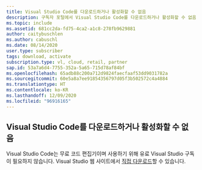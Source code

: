 ```yaml
---
title: Visual Studio Code를 다운로드하거나 활성화할 수 없음
description: 구독자 포털에서 Visual Studio Code를 다운로드하거나 활성화할 수 없음
ms.topic: include
ms.assetid: 681cc2da-fd75-4ca2-a1c8-278fb9629881
author: caitybuschlen
ms.author: cabuschl
ms.date: 08/14/2020
user.type: subscriber
tags: download, activate
subscription.type: vl, cloud, retail, partner
sap.id: 53a7a6d4-7755-352a-5a65-715d78af84bf
ms.openlocfilehash: 65adb88c200a712d9824faecfaaf53dd9031782a
ms.sourcegitcommit: 60e5a8a7ee91854356797d05f3b502572c4a4884
ms.translationtype: HT
ms.contentlocale: ko-KR
ms.lasthandoff: 12/09/2020
ms.locfileid: "96916165"
---
```

## <a name="im-unable-to-download-or-activate-visual-studio-code"></a>Visual Studio Code를 다운로드하거나 활성화할 수 없음

Visual Studio Code는 무료 코드 편집기이며 사용하기 위해 유료 Visual Studio 구독이 필요하지 않습니다. Visual Studio 웹 사이트에서 [직접 다운로드](https://code.visualstudio.com/download)할 수 있습니다.